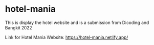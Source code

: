 # hotel-mania
This is display the hotel website and is a submission from Dicoding and Bangkit 2022

Link for Hotel Mania Website:
https://hotel-mania.netlify.app/
